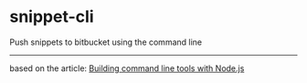# snippet-cli
Push snippets to bitbucket using the command line

*** 
based on the article:
[Building command line tools with Node.js](https://developer.atlassian.com/blog/2015/11/scripting-with-node/)
